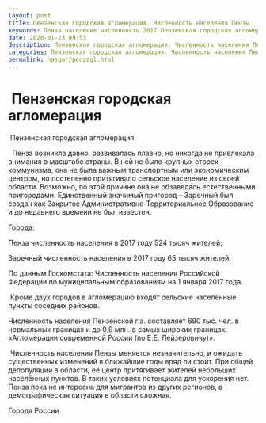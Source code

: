 ```yaml
---
layout: post
title: Пензенская городская агломерация. Численность населения Пензы
keywords: Пенза население численность 2017 Пензенская городская агломерация
date: 2020-01-23 09:53
description: Пензенская городская агломерация. Численность населения Пензы 2017
categories: Пензенская городская агломерация. Численность населения Пензы 2017
permalink: nasgor/penzagl.html
---
```


#  Пензенская городская агломерация



 Пензенская городская агломерация



  Пенза возникла давно, развивалась плавно, но никогда не привлекала внимания в масштабе страны. В ней не было крупных строек коммунизма, она не была важным транспортным или экономическим центром, но постепенно притягивало сельское население из своей области. Возможно, по этой причине она не обзавелась естественными пригородами. Единственный значимый пригород – Заречный был создан как Закрытое Административно-Территориальное Образование и до недавнего времени не был известен. 



Города:
 


Пенза численность населения в 2017 году 524  тысяч жителей;
 


Заречный численность населения в 2017 году 65 тысяч жителей.
 

 

По данным Госкомстата: Численность населения Российской Федерации по муниципальным образованиям на 1 января 2017 года.



 Кроме двух городов в агломерацию входят сельские населённые пункты соседних районов.

Численность населения Пензенской г.а. составляет 690 тыс. чел. в нормальных границах и до 0,9 млн. в самых широких границах:  «Агломерации современной России (по Е.Е. Лейзеровичу)».





 Численность населения Пензы меняется незначительно, и ожидать существенных изменений в ближайшие годы вряд ли стоит. При общей депопуляции в области, её центр притягивает жителей небольших населённых пунктов. В таких условиях потенциала для ускорения нет. Пенза пока не интересна для мигрантов из других регионов, а демографическая ситуация в области сложная. 









Города России

		
